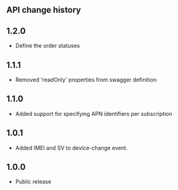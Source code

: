 ## API change history

## 1.2.0

* Define the order statuses

## 1.1.1

* Removed 'readOnly' properties from swagger definition

## 1.1.0

* Added support for specifying APN identifiers per subscription

## 1.0.1

* Added IMEI and SV to device-change event.

## 1.0.0

* Public release



